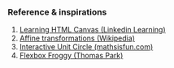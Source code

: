 ### Reference & inspirations

1. [Learning HTML Canvas (Linkedin Learning)](https://www.linkedin.com/learning/learning-html-canvas)
2. [Affine transformations (Wikipedia)](https://en.wikipedia.org/wiki/Transformation_matrix#Affine_transformations)
3. [Interactive Unit Circle (mathsisfun.com)](https://www.mathsisfun.com/algebra/trig-interactive-unit-circle.html)
4. [Flexbox Froggy (Thomas Park)](https://github.com/thomaspark/flexboxfroggy)
